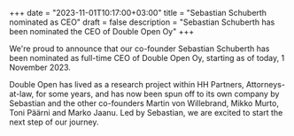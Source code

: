 +++
date = "2023-11-01T10:17:00+03:00"
title = "Sebastian Schuberth nominated as CEO"
draft = false 
description = "Sebastian Schuberth has been nominated the CEO of Double Open Oy" 
+++

We're proud to announce that our co-founder Sebastian Schuberth has been nominated as full-time CEO
of Double Open Oy, starting as of today, 1 November 2023.

Double Open has lived as a research project within HH Partners, Attorneys-at-law, for some years, and
has now been spun off to its own company by Sebastian and the other co-founders Martin von
Willebrand, Mikko Murto, Toni Päärni and Marko Jaanu. Led by Sebastian, we are excited to start the next step
of our journey.

